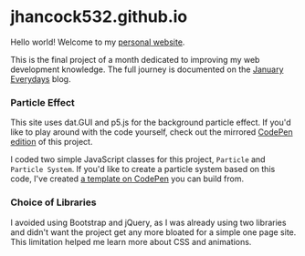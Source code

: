 # jhancock532.github.io

Hello world! Welcome to my [personal website](https://jhancock532.github.io/).

This is the final project of a month dedicated to improving my web development knowledge. The full journey is documented on the [January Everydays](https://jhancock532.github.io/everydays/) blog.

### Particle Effect
This site uses dat.GUI and p5.js for the background particle effect. If you'd like to play around with the code yourself, check out the mirrored [CodePen edition](https://codepen.io/jhancock532/pen/jdBNpR) of this project.

I coded two simple JavaScript classes for this project, `Particle` and `Particle System`. If you'd like to create a particle system based on this code, I've created [a template on CodePen](https://codepen.io/jhancock532/pen/MZZMVK) you can build from.

### Choice of Libraries
I avoided using Bootstrap and jQuery, as I was already using two libraries and didn't want the project get any more bloated for a simple one page site. This limitation helped me learn more about CSS and animations.
